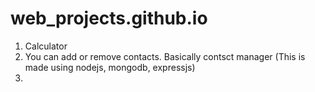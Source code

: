 # web_projects.github.io
1. Calculator
2. You can add or remove contacts. Basically contsct manager (This is made using nodejs, mongodb, expressjs)
3. 
